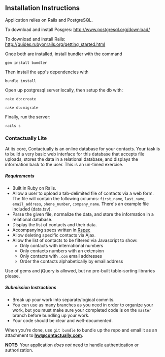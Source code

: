 ## Installation Instructions

Application relies on Rails and PostgreSQL.

To download and install Posgres: http://www.postgresql.org/download/

To download and install Rails: http://guides.rubyonrails.org/getting_started.html

Once both are installed, install bundler with the command

` gem install bundler `

Then install the app's dependencies with

` bundle install `

Open up postgresql server locally, then setup the db with:

` rake db:create `

` rake db:migrate `

Finally, run the server:

` rails s `

### Contactually Lite

At its core, Contactually is an online database for your contacts. Your task
is to build a very basic web interface for this database that accepts file
uploads, stores the data in a relational database, and displays the information
back to the user. This is an un-timed exercise.


##### Requirements

- Built in Ruby on Rails.
- Allow a user to upload a tab-delimited file of contacts via a web form. The
  file will contain the following columns: `first_name`, `last_name`, `email_address`,
  `phone_number`, `company_name`. There's an example file included (data.tsv).
- Parse the given file, normalize the data, and store the information in a
  relational database.
- Display the list of contacts and their data.
- Accompanying specs written in [Rspec](https://github.com/rspec/rspec-core)
- Allow deleting specific contacts via Ajax.
- Allow the list of contacts to be filtered via Javascript to show:
  - Only contacts with international numbers
  - Only contacts numbers with an extension
  - Only contacts with `.com` email addresses
  - Order the contacts alphabetically by email address

Use of gems and jQuery is allowed, but no pre-built table-sorting libraries please.

##### Submission Instructions

- Break up your work into separate/logical commits.
- You can use as many branches as you need in order to organize your work, but you must
  make sure your completed code is on the `master` branch before bundling up your work.
- Your code should be clear and well-documented.

When you're done, use `git bundle` to bundle up the repo and email it as an attachment
to **hw@contactually.com**.

**NOTE:**
Your application *does not* need to handle authentication or authorization.

